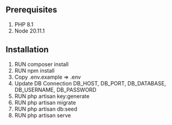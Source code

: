 ## Prerequisites
1. PHP 8.1
2. Node 20.11.1
## Installation
1. RUN composer install
2. RUN npm install
3. Copy .env.example => .env
4. Update DB Connection DB_HOST, DB_PORT, DB_DATABASE, DB_USERNAME, DB_PASSWORD
5. RUN php artisan key:generate
6. RUN php artisan migrate
7. RUN php artisan db:seed
8. RUN php artisan serve
